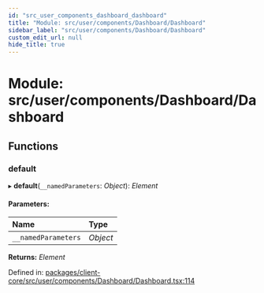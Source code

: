 ```yaml
---
id: "src_user_components_dashboard_dashboard"
title: "Module: src/user/components/Dashboard/Dashboard"
sidebar_label: "src/user/components/Dashboard/Dashboard"
custom_edit_url: null
hide_title: true
---
```


# Module: src/user/components/Dashboard/Dashboard

## Functions

### default

▸ **default**(`__namedParameters`: *Object*): *Element*

#### Parameters:

Name | Type |
:------ | :------ |
`__namedParameters` | *Object* |

**Returns:** *Element*

Defined in: [packages/client-core/src/user/components/Dashboard/Dashboard.tsx:114](https://github.com/xr3ngine/xr3ngine/blob/77d12cea0/packages/client-core/src/user/components/Dashboard/Dashboard.tsx#L114)
